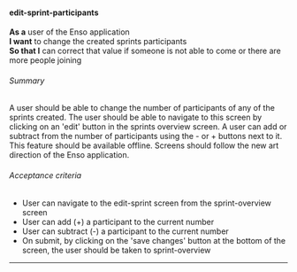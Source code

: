 #### edit-sprint-participants
**As a** user of the Enso application <br />
**I want** to change the created sprints participants <br />
**So that I** can correct that value if someone is not able to come or there are more people joining

###### Summary
A user should be able to change the number of participants of any of the sprints created. The user should be able to navigate to this screen by clicking on an 'edit' button in the sprints overview screen. A user can add or subtract from the number of participants using the - or + buttons next to it. This feature should be available offline. Screens should follow the new art direction of the Enso application.

###### Acceptance criteria
- User can navigate to the edit-sprint screen from the sprint-overview screen
- User can add (+) a participant to the current number
- User can subtract (-) a participant to the current number
- On submit, by clicking on the 'save changes' button at the bottom of the screen, the user should be taken to sprint-overview

---